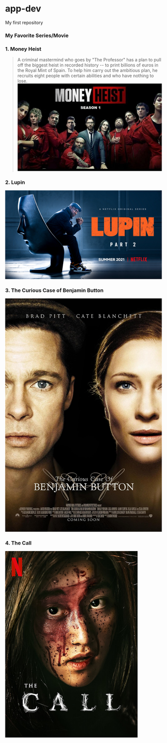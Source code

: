 # app-dev
My first repository

### **My Favorite Series/Movie**

### 1. Money Heist
>A criminal mastermind who goes by "The Professor" has a plan to pull off the biggest heist in recorded history -- to print billions of euros in the Royal Mint of Spain. To help him carry out the ambitious plan, he recruits eight people with certain abilities and who have nothing to lose.
![Money Heist](https://github.com/jhunmark13/app-dev/blob/main/1_EBRayJT4vgCBGBx7Nn9_6w%402x.jpg)
### 2. Lupin
![lupin](https://github.com/jhunmark13/app-dev/blob/main/LUPIN_S2_16X9_EN-US.jpg)
### 3. The Curious Case of Benjamin Button
![The Curious Case of Benjamin Button](https://github.com/jhunmark13/app-dev/blob/main/MV5BMzI4M2I1MTItYjdiYi00YTZhLTg0NDgtZWIzOGU5ZmM3NWZlXkEyXkFqcGdeQXVyODE5NzE3OTE%40._V1_FMjpg_UX1000_.jpg)
### 4. The Call
![the call](AAAABSSF_UKLpz4bVB9ultLvvaS8WeHdpiztiwZWJk9tDPIs5VpEDo1AtoUE1uZUOHh3CHhbtonzCIouS3CGAloZ7_0ltN7swNKAOwRl_PLjYfvil_Vegbu1QOUIfwKC4w.jpg)
